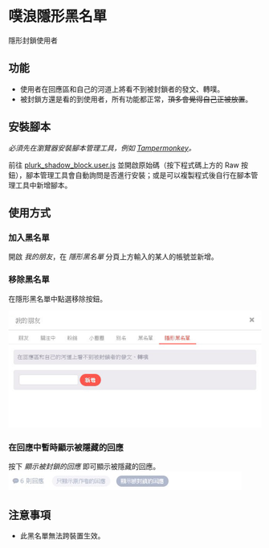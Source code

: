 # 噗浪隱形黑名單

隱形封鎖使用者

## 功能

* 使用者在回應區和自己的河道上將看不到被封鎖者的發文、轉噗。
* 被封鎖方還是看的到使用者，所有功能都正常，~~頂多會覺得自己正被放置~~。

## 安裝腳本

*必須先在瀏覽器安裝腳本管理工具，例如 [Tampermonkey](https://www.tampermonkey.net/)。*

前往 [plurk_shadow_block.user.js](./plurk_shadow_block.user.js) 並開啟原始碼（按下程式碼上方的 Raw 按鈕），腳本管理工具會自動詢問是否進行安裝；或是可以複製程式後自行在腳本管理工具中新增腳本。

## 使用方式

### 加入黑名單

開啟 *我的朋友*，在 *隱形黑名單* 分頁上方輸入的某人的帳號並新增。

### 移除黑名單

在隱形黑名單中點選移除按鈕。

![setting](./setting.jpg)

### 在回應中暫時顯示被隱藏的回應

按下 *顯示被封鎖的回應* 即可顯示被隱藏的回應。
![show hidden response](./response-btn.jpg)

## 注意事項

* 此黑名單無法跨裝置生效。
